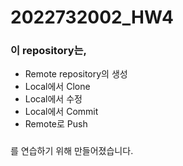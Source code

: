 # 2022732002_HW4

### 이 repository는,
* Remote repository의 생성
* Local에서 Clone
* Local에서 수정
* Local에서 Commit
* Remote로 Push

###
를 연습하기 위해 만들어졌습니다.

